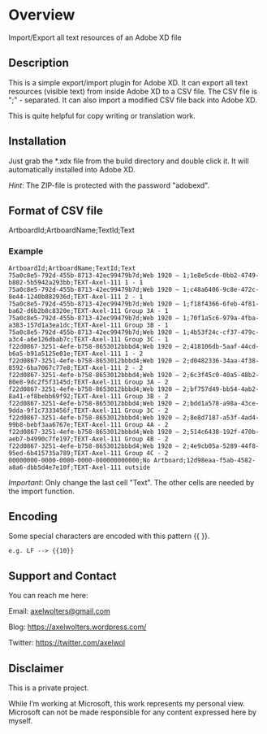# Overview

Import/Export all text resources of an Adobe XD file

## Description

This is a simple export/import plugin for Adobe XD.
It can export all text resources (visible text) from inside Adobe XD to a CSV file.
The CSV file is ";" - separated.
It can also import a modified CSV file back into Adobe XD.

This is quite helpful for copy writing or translation work.

## Installation
Just grab the *.xdx file from the build directory and double click it.
It will automatically installed into Adobe XD.

_Hint_: The ZIP-file is protected with the password "adobexd".

## Format of CSV file
ArtboardId;ArtboardName;TextId;Text

### Example

```
ArtboardId;ArtboardName;TextId;Text
75a0c8e5-792d-455b-8713-42ec99479b7d;Web 1920 – 1;1e8e5cde-0bb2-4749-b802-5b5942a293bb;TEXT-Axel-111 1 - 1
75a0c8e5-792d-455b-8713-42ec99479b7d;Web 1920 – 1;c48a6406-9c8e-472c-8e44-1240b882936d;TEXT-Axel-111 2 - 1
75a0c8e5-792d-455b-8713-42ec99479b7d;Web 1920 – 1;f18f4366-6feb-4f81-ba62-d6b2b8c8320e;TEXT-Axel-111 Group 3A - 1
75a0c8e5-792d-455b-8713-42ec99479b7d;Web 1920 – 1;70f1a5c6-979a-4fba-a383-157d1a3ea1dc;TEXT-Axel-111 Group 3B - 1
75a0c8e5-792d-455b-8713-42ec99479b7d;Web 1920 – 1;4b53f24c-cf37-479c-a3c4-a6e126dbab7c;TEXT-Axel-111 Group 3C - 1
f22d0867-3251-4efe-b758-8653012bbbd4;Web 1920 – 2;418106db-5aaf-44cd-b6a5-b91a5125e01e;TEXT-Axel-111 1 - 2
f22d0867-3251-4efe-b758-8653012bbbd4;Web 1920 – 2;d0482336-34aa-4f38-8592-6ba7067c77e8;TEXT-Axel-111 2 - 2
f22d0867-3251-4efe-b758-8653012bbbd4;Web 1920 – 2;6c3f45c0-40a5-48b2-80e8-9dc2f5f3145d;TEXT-Axel-111 Group 3A - 2
f22d0867-3251-4efe-b758-8653012bbbd4;Web 1920 – 2;bf757d49-bb54-4ab2-8a41-ef8bebb69f92;TEXT-Axel-111 Group 3B - 2
f22d0867-3251-4efe-b758-8653012bbbd4;Web 1920 – 2;bdd1a578-a98a-43ce-9dda-9f1c7333456f;TEXT-Axel-111 Group 3C - 2
f22d0867-3251-4efe-b758-8653012bbbd4;Web 1920 – 2;8e8d7187-a53f-4ad4-99b8-bebf3aa6767e;TEXT-Axel-111 Group 4A - 2
f22d0867-3251-4efe-b758-8653012bbbd4;Web 1920 – 2;514c6438-192f-470b-aeb7-b4990c7fe197;TEXT-Axel-111 Group 4B - 2
f22d0867-3251-4efe-b758-8653012bbbd4;Web 1920 – 2;4e9cb05a-5289-44f8-95ed-6b415735a789;TEXT-Axel-111 Group 4C - 2
00000000-0000-0000-0000-000000000000;No Artboard;12d98eaa-f5ab-4582-a8a6-dbb5d4e7e10f;TEXT-Axel-111 outside
```

_Important_:
Only change the last cell "Text". The other cells are needed by the import function.

## Encoding
Some special characters are encoded with this pattern {{ }}.

```
e.g. LF --> {{10}}
```

## Support and Contact

You can reach me here:

Email: axelwolters@gmail.com

Blog: https://axelwolters.wordpress.com/

Twitter: https://twitter.com/axelwol


## Disclaimer

This is a private project.

While I’m working at Microsoft, this work represents my personal view.
Microsoft can not be made responsible for any content expressed here by myself.
